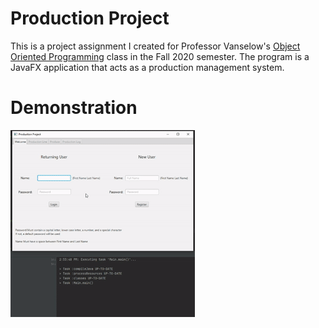 # Production Project

This is a project assignment I created for Professor Vanselow's 
[Object Oriented Programming](https://sites.google.com/site/profvanselow/course/cop-3003) 
class in the Fall 2020 semester. The program is a JavaFX application that acts as a 
production management system.

# Demonstration

![](https://github.com/orellanadani12/ProductionProject/blob/master/PP%20gif%20returning%20user.gif)


